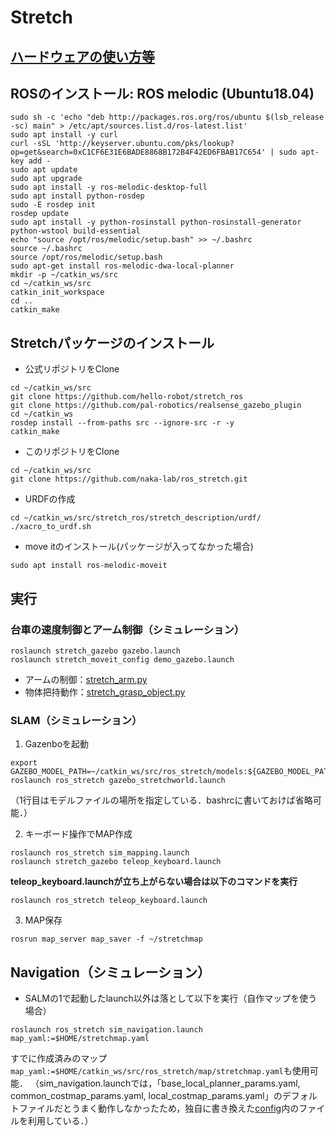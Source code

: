 # Stretch

## [ハードウェアの使い方等](hardware.md)


## ROSのインストール: ROS melodic (Ubuntu18.04)
```
sudo sh -c 'echo "deb http://packages.ros.org/ros/ubuntu $(lsb_release -sc) main" > /etc/apt/sources.list.d/ros-latest.list'
sudo apt install -y curl
curl -sSL 'http://keyserver.ubuntu.com/pks/lookup? op=get&search=0xC1CF6E31E6BADE8868B172B4F42ED6FBAB17C654' | sudo apt-key add -
sudo apt update
sudo apt upgrade
sudo apt install -y ros-melodic-desktop-full
sudo apt install python-rosdep
sudo -E rosdep init
rosdep update
sudo apt install -y python-rosinstall python-rosinstall-generator python-wstool build-essential
echo "source /opt/ros/melodic/setup.bash" >> ~/.bashrc
source ~/.bashrc
source /opt/ros/melodic/setup.bash
sudo apt-get install ros-melodic-dwa-local-planner
mkdir -p ~/catkin_ws/src
cd ~/catkin_ws/src
catkin_init_workspace
cd ..
catkin_make
```

## Stretchパッケージのインストール
- 公式リポジトリをClone
```
cd ~/catkin_ws/src
git clone https://github.com/hello-robot/stretch_ros
git clone https://github.com/pal-robotics/realsense_gazebo_plugin
cd ~/catkin_ws
rosdep install --from-paths src --ignore-src -r -y
catkin_make
```

- このリポジトリをClone
```
cd ~/catkin_ws/src
git clone https://github.com/naka-lab/ros_stretch.git
```

- URDFの作成
```
cd ~/catkin_ws/src/stretch_ros/stretch_description/urdf/
./xacro_to_urdf.sh
```

- move itのインストール(パッケージが入ってなかった場合)
```
sudo apt install ros-melodic-moveit
```

## 実行
### 台車の速度制御とアーム制御（シミュレーション）

```
roslaunch stretch_gazebo gazebo.launch
roslaunch stretch_moveit_config demo_gazebo.launch
```
- アームの制御：[stretch_arm.py](scripts/stretch_arm.py)
- 物体把持動作：[stretch_grasp_object.py](scripts/stretch_grasp_object.py)

### SLAM（シミュレーション）
1. Gazenboを起動
```
export GAZEBO_MODEL_PATH=~/catkin_ws/src/ros_stretch/models:${GAZEBO_MODEL_PATH}
roslaunch ros_stretch gazebo_stretchworld.launch
```
（1行目はモデルファイルの場所を指定している．bashrcに書いておけば省略可能．）

2. キーボード操作でMAP作成
```
roslaunch ros_stretch sim_mapping.launch
roslaunch stretch_gazebo teleop_keyboard.launch
```
**teleop_keyboard.launchが立ち上がらない場合は以下のコマンドを実行**
```
roslaunch ros_stretch teleop_keyboard.launch
```

3. MAP保存
```
rosrun map_server map_saver -f ~/stretchmap
```

## Navigation（シミュレーション）

- SALMの1で起動したlaunch以外は落として以下を実行（自作マップを使う場合）
```
roslaunch ros_stretch sim_navigation.launch map_yaml:=$HOME/stretchmap.yaml
```
すでに作成済みのマップ`map_yaml:=$HOME/catkin_ws/src/ros_stretch/map/stretchmap.yaml`も使用可能．
（sim_navigation.launchでは，「base_local_planner_params.yaml, common_costmap_params.yaml, local_costmap_params.yaml」のデフォルトファイルだとうまく動作しなかったため，独自に書き換えた[config](config)内のファイルを利用している．）
